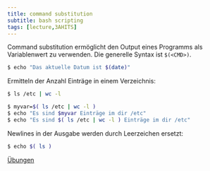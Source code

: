 ```yaml
---
title: command substitution
subtitle: bash scripting
tags: [lecture,3AHITS]
---
```




Command substitution ermöglicht den Output eines Programms als Variablenwert zu verwenden. Die generelle Syntax ist `$(<CMD>)`.

```sh
$ echo "Das aktuelle Datum ist $(date)"
```

Ermitteln der Anzahl Einträge in einem Verzeichnis:

```sh
$ ls /etc | wc -l
```



```sh
$ myvar=$( ls /etc | wc -l )
$ echo "Es sind $myvar Einträge im dir /etc" 
$ echo "Es sind $( ls /etc | wc -l ) Einträge im dir /etc"
```

Newlines in der Ausgabe werden durch Leerzeichen ersetzt:

```sh
$ echo $( ls )
```



[Übungen](04b_cmdsubst_ue)

